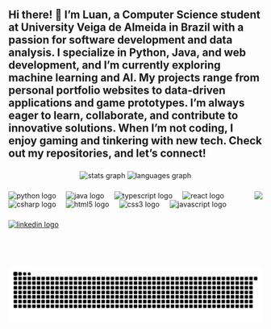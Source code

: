 <h2 align="left">Hi there! 👋 I’m Luan, a Computer Science student at University Veiga de Almeida in Brazil with a passion for software development and data analysis. I specialize in Python, Java, and web development, and I’m currently exploring machine learning and AI. My projects range from personal portfolio websites to data-driven applications and game prototypes. I’m always eager to learn, collaborate, and contribute to innovative solutions. When I’m not coding, I enjoy gaming and tinkering with new tech. Check out my repositories, and let’s connect!</h2>

###

<div align="center">
  <img src="https://github-readme-stats.vercel.app/api?username=NihiliticVoid&hide_title=false&hide_rank=false&show_icons=true&include_all_commits=true&count_private=true&disable_animations=false&theme=dracula&locale=en&hide_border=false" height="150" alt="stats graph"  />
  <img src="https://github-readme-stats.vercel.app/api/top-langs?username=NihiliticVoid&locale=en&hide_title=false&layout=compact&card_width=320&langs_count=5&theme=dracula&hide_border=false" height="150" alt="languages graph"  />
</div>

###

<img align="right" height="150" src="https://tenor.com/pt-BR/view/hu-tao-genshin-impact-dance-cute-chibi-gif-25183420.gif"  />

###

<div align="left">
  <img src="https://cdn.jsdelivr.net/gh/devicons/devicon/icons/python/python-original.svg" height="30" alt="python logo"  />
  <img width="12" />
  <img src="https://cdn.jsdelivr.net/gh/devicons/devicon/icons/java/java-original.svg" height="30" alt="java logo"  />
  <img width="12" />
  <img src="https://cdn.jsdelivr.net/gh/devicons/devicon/icons/typescript/typescript-original.svg" height="30" alt="typescript logo"  />
  <img width="12" />
  <img src="https://cdn.jsdelivr.net/gh/devicons/devicon/icons/react/react-original.svg" height="30" alt="react logo"  />
  <img width="12" />
  <img src="https://cdn.jsdelivr.net/gh/devicons/devicon/icons/csharp/csharp-original.svg" height="30" alt="csharp logo"  />
  <img width="12" />
  <img src="https://cdn.jsdelivr.net/gh/devicons/devicon/icons/html5/html5-original.svg" height="30" alt="html5 logo"  />
  <img width="12" />
  <img src="https://cdn.jsdelivr.net/gh/devicons/devicon/icons/css3/css3-original.svg" height="30" alt="css3 logo"  />
  <img width="12" />
  <img src="https://cdn.jsdelivr.net/gh/devicons/devicon/icons/javascript/javascript-original.svg" height="30" alt="javascript logo"  />
</div>

###

<div align="left">
  <a href="https://www.linkedin.com/in/luanlmarinho/"> <img src="https://img.shields.io/static/v1?message=LinkedIn&logo=linkedin&label=&color=0077B5&logoColor=white&labelColor=&style=for-the-badge" height="35" alt="linkedin logo"  /> </a>
</div>

###

<br clear="both">

<picture>
  <source media="(prefers-color-scheme: dark)" srcset="https://raw.githubusercontent.com/nihiliticvoid/nihiliticvoid/output/github-snake-dark.svg" />
  <source media="(prefers-color-scheme: light)" srcset="https://raw.githubusercontent.com/nihiliticvoid/nihiliticvoid/output/github-snake.svg" />
  <img alt="github-snake" src="https://raw.githubusercontent.com/nihiliticvoid/nihiliticvoid/output/github-snake.svg" /> 
</picture>

###
